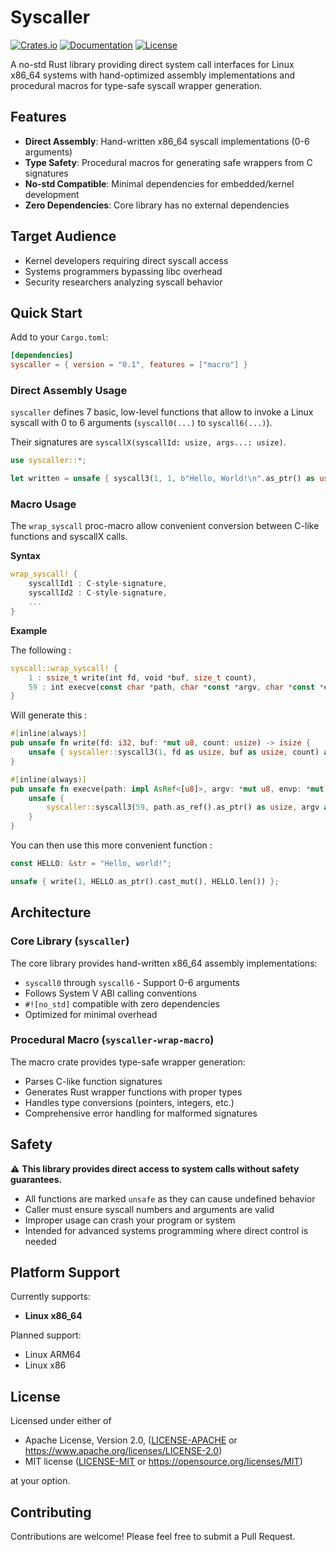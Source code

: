 # Syscaller

[![Crates.io](https://img.shields.io/crates/v/syscaller.svg)](https://crates.io/crates/syscaller)
[![Documentation](https://docs.rs/syscaller/badge.svg)](https://docs.rs/syscaller)
[![License](https://img.shields.io/badge/license-MIT%2FApache--2.0-blue.svg)](LICENSE.md)

A no-std Rust library providing direct system call interfaces for Linux x86_64 systems with hand-optimized assembly implementations and procedural macros for type-safe syscall wrapper generation.

## Features

- **Direct Assembly**: Hand-written x86_64 syscall implementations (0-6 arguments)
- **Type Safety**: Procedural macros for generating safe wrappers from C signatures
- **No-std Compatible**: Minimal dependencies for embedded/kernel development
- **Zero Dependencies**: Core library has no external dependencies

## Target Audience

- Kernel developers requiring direct syscall access
- Systems programmers bypassing libc overhead  
- Security researchers analyzing syscall behavior

## Quick Start

Add to your `Cargo.toml`:

```toml
[dependencies]
syscaller = { version = "0.1", features = ["macro"] }
```

### Direct Assembly Usage

`syscaller` defines 7 basic, low-level functions that allow to invoke a Linux syscall with 0 to 6 arguments
(`syscall0(...)`  to `syscall6(...)`).

Their signatures are `syscallX(syscallId: usize, args...: usize)`.

```rust
use syscaller::*;

let written = unsafe { syscall3(1, 1, b"Hello, World!\n".as_ptr() as usize, 14) }; // write syscall
```

### Macro Usage

The `wrap_syscall` proc-macro allow convenient conversion between C-like functions and syscallX calls.

**Syntax**

```rs
wrap_syscall! {
    syscallId1 : C-style-signature,
    syscallId2 : C-style-signature,
    ...
}
```

**Example**

The following :

```rust
syscall::wrap_syscall! {
    1 : ssize_t write(int fd, void *buf, size_t count),
    59 : int execve(const char *path, char *const *argv, char *const *envp),
}
```

Will generate this :

```rs
#[inline(always)]
pub unsafe fn write(fd: i32, buf: *mut u8, count: usize) -> isize {
    unsafe { syscaller::syscall3(1, fd as usize, buf as usize, count) as isize }
}

#[inline(always)]
pub unsafe fn execve(path: impl AsRef<[u8]>, argv: *mut u8, envp: *mut u8) -> i32 {
    unsafe {
        syscaller::syscall3(59, path.as_ref().as_ptr() as usize, argv as usize, envp as usize) as i32
    }
}
```

You can then use this more convenient function :

```rs
const HELLO: &str = "Hello, world!";

unsafe { write(1, HELLO.as_ptr().cast_mut(), HELLO.len()) };
```

## Architecture

### Core Library (`syscaller`)

The core library provides hand-written x86_64 assembly implementations:

- `syscall0` through `syscall6` - Support 0-6 arguments
- Follows System V ABI calling conventions
- `#![no_std]` compatible with zero dependencies
- Optimized for minimal overhead

### Procedural Macro (`syscaller-wrap-macro`)

The macro crate provides type-safe wrapper generation:

- Parses C-like function signatures
- Generates Rust wrapper functions with proper types
- Handles type conversions (pointers, integers, etc.)
- Comprehensive error handling for malformed signatures

## Safety

⚠️ **This library provides direct access to system calls without safety guarantees.**

- All functions are marked `unsafe` as they can cause undefined behavior
- Caller must ensure syscall numbers and arguments are valid
- Improper usage can crash your program or system
- Intended for advanced systems programming where direct control is needed

## Platform Support

Currently supports:
- **Linux x86_64**

Planned support:
- Linux ARM64
- Linux x86

## License

Licensed under either of

- Apache License, Version 2.0, ([LICENSE-APACHE](LICENSE-APACHE) or https://www.apache.org/licenses/LICENSE-2.0)
- MIT license ([LICENSE-MIT](LICENSE-MIT) or https://opensource.org/licenses/MIT)

at your option.

## Contributing

Contributions are welcome! Please feel free to submit a Pull Request.
